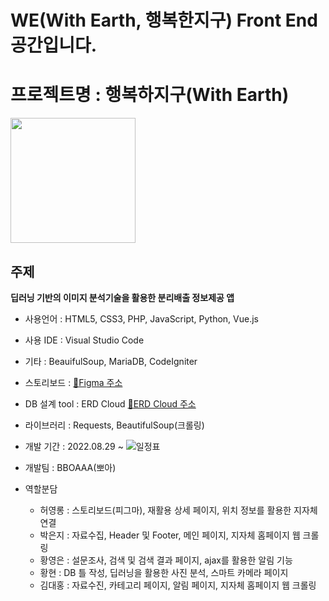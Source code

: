 # WE(With Earth, 행복한지구) Front End 공간입니다.

프로젝트명 : 행복하지구(With Earth)
=====
<img src="" width=200px>

주제
------
**딥러닝 기반의 이미지 분석기술을 활용한 분리배출 정보제공 앱**

- 사용언어 : HTML5, CSS3, PHP, JavaScript, Python, Vue.js

- 사용 IDE : Visual Studio Code

- 기타 : BeauifulSoup, MariaDB, CodeIgniter

- 스토리보드 : [:link:Figma 주소](https://www.figma.com/file/EndW5C53SPgRKAwudN9jcd/recycle?node-id=0%3A1)

- DB 설계 tool : ERD Cloud [:link:ERD Cloud 주소]()

- 라이브러리 : Requests, BeautifulSoup(크롤링)

- 개발 기간 : 2022.08.29 ~
  <img src="https://user-images.githubusercontent.com/101936519/191011347-bd603894-d158-41e4-909e-dc7390f7ec95.jpg" alt="일정표">

- 개발팀 : BBOAAA(뽀아)

- 역할분담
  - 허영롱 : 스토리보드(피그마), 재활용 상세 페이지, 위치 정보를 활용한 지자체 연결
  - 박은지 : 자료수집, Header 및 Footer, 메인 페이지, 지자체 홈페이지 웹 크롤링
  - 황영은 : 설문조사, 검색 및 검색 결과 페이지, ajax를 활용한 알림 기능
  - 황현 : DB 틀 작성, 딥러닝을 활용한 사진 분석, 스마트 카메라 페이지
  - 김대홍 : 자료수진, 카테고리 페이지, 알림 페이지, 지자체 홈페이지 웹 크롤링

